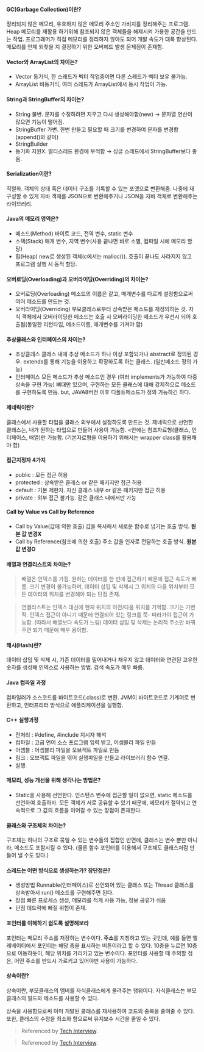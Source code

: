 
#### GC(Garbage Collection)이란?
정리되지 않은 메모리, 유효하지 않은 메모리 주소인 가비지를 정리해주는 프로그램.
Heap 메모리를 재활용 하기위해 참조되지 않은 객체들을 해제시켜 가용한 공간을 만드는 작업.
프로그래머가 직접 메모리를 정리하지 않아도 되어 개발 속도가 대폭 향상된다.
메모리를 언제 되찾을 지 결정하기 위한 오버헤드 발생 문제점이 존재함.

#### Vector와 ArrayList의 차이는?
- Vector
동기식, 한 스레드가 벡터 작업중이면 다른 스레드가 벡터 보유 불가능.
- ArrayList
비동기식, 여러 스레드가 ArrayList에서 동시 작업이 가능.

#### String과 StringBuffer의 차이는?
- String 
불변. 문자를 수정하려면 지우고 다시 생성해야함(new) → 문자열 연산이 많으면 기능이 떨어짐.
- StringBuffer
가변. 한번 만들고 필요할 때 크기를 변경하여 문자를 변경함(append()와 같이)
- StringBuilder
- 동기화 지원X. 멀티스레드 환경에 부적합 → 싱글 스레드에서 StringBuffer보다 좋음.

#### Serialization이란?
직렬화. 객체의 상태 혹은 데이터 구조를 기록할 수 있는 포맷으로 변환해줌.
나중에 재구성할 수 있게 자바 객체를 JSON으로 변환해주거나 JSON을 자바 객체로 변환해주는 라이브러리.

#### Java의 메모리 영역은?
- 메소드(Method)
바이트 코드, 전역 변수, static 변수
- 스택(Stack)
매개 변수, 지역 변수(사용 끝나면 바로 소멸, 컴파일 시에 메모리 할당)
- 힙(Heap)
new로 생성된 객체(c에서는 malloc()). 호출이 끝나도 사라지지 않고 프로그램 실행 시 동적 할당.

#### 오버로딩(Overloading)과 오버라이딩(Overriding)의 차이는?
- 오버로딩(Overloading)
메소드의 이름은 같고, 매개변수를 다르게 설정함으로써 여러 메소드를 만드는 것.
- 오버라이딩(Overriding)
부모클래스로부터 상속받은 메소드를 재정의하는 것.
자식 객체에서 오버라이딩한 메소드는 호출 시 오버라이딩한 메소드가 우선시 되어 호출됨(동일한 리턴타입, 메소드이름, 매개변수를 가져야 함)
 
#### 추상클래스와 인터페이스의 차이는?
- 추상클래스
클래스 내에 추상 메소드가 하나 이상 포함되거나 abstract로 정의된 경우.
extends를 통해 기능을 이용하고 확장하도록 하는 클래스. (일반메소드 정의 가능)
- 인터페이스
모든 메소드가 추상 메소드인 경우 (여러 implements가 가능하여 다중상속을 구현 가능) 뼈대만 있으며, 구현하는 모든 클래스에 대해 강제적으로 메소드를 구현하도록 만듬.
but, JAVA8버전 이후 디폴트메소드가 정의 가능하긴 하다.

#### 제네릭이란?
클래스에서 사용할 타입을 클래스 외부에서 설정하도록 만드는 것.
제네릭으로 선언한 클래스는, 내가 원하는 타입으로 만들어 사용이 가능함.
<안에는 참조자료형(클래스, 인터페이스, 배열)만 가능함.
(기본자료형을 이용하기 위해서는 wrapper class를 활용해야 함)

#### 접근지정자 4가지
- public : 모든 접근 허용
- protected : 상속받은 클래스 or 같은 패키지만 접근 허용
- default : 기본 제한자. 자신 클래스 내부 or 같은 패키지만 접근 허용
- private : 외부 접근 불가능. 같은 클래스 내에서만 가능

#### Call by Value vs Call by Reference
- Call by Value(값에 의한 호출)
값을 복사해서 새로운 함수로 넘기는 호출 방식. **원본 값 변경X**
- Call by Reference(참조에 의한 호출)
주소 값을 인자로 전달하는 호출 방식. **원본 값 변경O**

#### 배열과 연결리스트의 차이는?
> 배열은 인덱스를 가짐.
> 원하는 데이터를 한 번에 접근하기 때문에 접근 속도가 빠름.
> 크기 변경이 불가능하며, 데이터 삽입 및 삭제시 그 위치의 다음 위치부터 모든 데이터의 위치를 변경해야 되는 단점 존재.

> 연결리스트는 인덱스 대신에 현재 위치의 이전/다음 위치를 기억함.
> 크기는 가변적. 인덱스 접근이 아니기 때문에 연결되어 있는 링크를 쭉- 따라가야 접근이 가능함. (따라서 배열보다 속도가 느림)
> 데이터 삽입 및 삭제는 논리적 주소만 바꿔주면 되기 때문에 매우 용이함.

#### 해시(Hash)란?
데이터 삽입 및 삭제 시, 기존 데이터를 밀어내거나 채우지 않고 데이터와 연관된 고유한 숫자를 생성해 인덱스로 사용하는 방법.
검색 속도가 매우 빠름.

#### Java 컴파일 과정
컴파일러가 소스코드를 바이트코드(.class)로 변환.
JVM이 바이트코드로 기계어로 변환하고, 인터프리터 방식으로 애플리케이션을 실행함.

#### C++ 실행과정
- 전처리 : #define, #include 지시자 해석
- 컴파일 : 고급 언어 소스 프로그램 입력 받고, 어셈블리 파일 만듬
- 어셈블 : 어셈블리 파일을 오브젝트 파일로 만듬
- 링크 : 오브젝트 파일을 엮어 실행파일을 만들고 라이브러리 함수 연결.
- 실행.

#### 메모리, 성능 개선을 위해 생각나는 방법은?
- Static을 사용해 선언한다.
인스턴스 변수에 접근할 일이 없으면, static 메소드를 선언하여 호출하자.
모든 객체가 서로 공유할 수 있기 때문에, 메모리가 절약되고 연속적으로 그 값의 흐름을 이어갈 수 있는 장점이 존재한다.

#### 클래스와 구조체의 차이는?
구조체는 하나의 구조로 묶일 수 있는 변수들의 집합인 반면에,
클래스는 변수 뿐만 아니라, 메소드도 포함시킬 수 있다.
(물론 함수 포인터를 이용해서 구조체도 클래스처럼 만들어 낼 수도 있다.)

#### 스레드는 어떤 방식으로 생성하는가? 장단점은?
- 생성방법
Runnable(인터페이스)로 선언되어 있는 클래스 또는 Thread 클래스를 상속받아서 run() 메소드를 구현해주면 된다.
- 장점
빠른 프로세스 생성, 메모리를 적게 사용 가능, 정보 공유가 쉬움
- 단점
데드락에 빠질 위험이 존재.

#### 포인터를 이해하기 쉽도록 설명해보라
포인터는 메모리 주소를 저장하는 변수이다.
**주소**를 지칭하고 있는 곳인데, 예를 들면 엘레베이터에서 포인터는 해당 층을 표시하는 버튼이라고 할 수 있다.
10층을 누르면 10층으로 이동하듯이, 해당 위치를 가리키고 있는 변수이다.
포인터를 사용할 때 주의할 점은, 어떤 주소를 반드시 가르키고 있어야만 사용이 가능하다.

#### 상속이란?
상속이란, 부모클래스의 멤버를 자식클래스에게 물려주는 행위이다.
자식클래스는 부모클래스의 필드와 메소드를 사용할 수 있다.

상속을 사용함으로써 이미 개발된 클래스를 재사용하여 코드의 중복을 줄여줄 수 있다.
또한, 클래스의 수정을 최소화 함으로써 유지보수 시간을 줄일 수 있다.

> Referenced by  [Tech Interview]([https://gyoogle.dev/blog/interview/%EC%96%B8%EC%96%B4.html](https://gyoogle.dev/blog/interview/%EC%96%B8%EC%96%B4.html)).


> Referenced by  [Tech Interview]([https://gyoogle.dev/blog/interview/%EC%96%B8%EC%96%B4.html](https://gyoogle.dev/blog/interview/%EC%96%B8%EC%96%B4.html)).